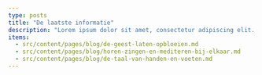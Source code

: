 ```yaml
---
type: posts
title: "De laatste informatie"
description: "Lorem ipsum dolor sit amet, consectetur adipiscing elit. Sed do eiusmod tempor incididunt ut labore et dolore magna aliqua."
items:
  - src/content/pages/blog/de-geest-laten-opbloeien.md
  - src/content/pages/blog/horen-zingen-en-mediteren-bij-elkaar.md
  - src/content/pages/blog/de-taal-van-handen-en-voeten.md
---
```


